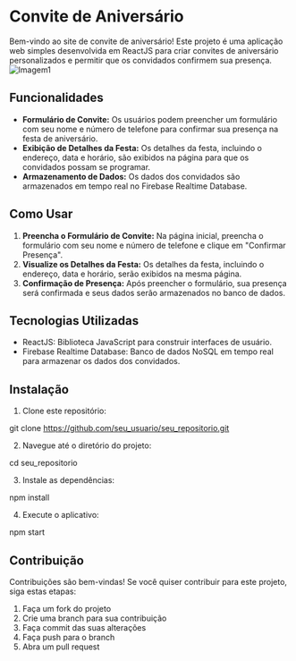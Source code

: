 # Convite de Aniversário

Bem-vindo ao site de convite de aniversário! Este projeto é uma aplicação web simples desenvolvida em ReactJS para criar convites de aniversário personalizados e permitir que os convidados confirmem sua presença.
![Imagem1](https://prnt.sc/SU9feKDuOcxe)


## Funcionalidades

- **Formulário de Convite:** Os usuários podem preencher um formulário com seu nome e número de telefone para confirmar sua presença na festa de aniversário.
- **Exibição de Detalhes da Festa:** Os detalhes da festa, incluindo o endereço, data e horário, são exibidos na página para que os convidados possam se programar.
- **Armazenamento de Dados:** Os dados dos convidados são armazenados em tempo real no Firebase Realtime Database.

## Como Usar

1. **Preencha o Formulário de Convite:** Na página inicial, preencha o formulário com seu nome e número de telefone e clique em "Confirmar Presença".
2. **Visualize os Detalhes da Festa:** Os detalhes da festa, incluindo o endereço, data e horário, serão exibidos na mesma página.
3. **Confirmação de Presença:** Após preencher o formulário, sua presença será confirmada e seus dados serão armazenados no banco de dados.

## Tecnologias Utilizadas

- ReactJS: Biblioteca JavaScript para construir interfaces de usuário.
- Firebase Realtime Database: Banco de dados NoSQL em tempo real para armazenar os dados dos convidados.

## Instalação

1. Clone este repositório:

git clone https://github.com/seu_usuario/seu_repositorio.git

2. Navegue até o diretório do projeto:

cd seu_repositorio

3. Instale as dependências:

npm install

4. Execute o aplicativo:

npm start


## Contribuição

Contribuições são bem-vindas! Se você quiser contribuir para este projeto, siga estas etapas:

1. Faça um fork do projeto
2. Crie uma branch para sua contribuição 
3. Faça commit das suas alterações 
4. Faça push para o branch 
5. Abra um pull request



